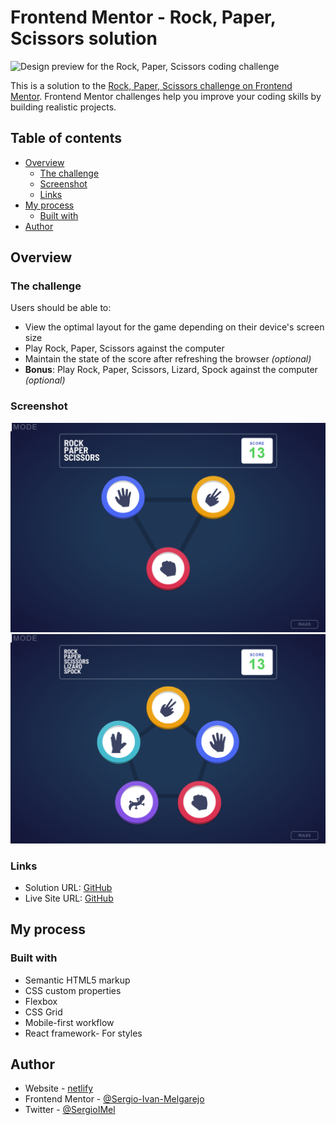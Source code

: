 # Frontend Mentor - Rock, Paper, Scissors solution

![Design preview for the Rock, Paper, Scissors coding challenge](./design/desktop-preview.jpg)

This is a solution to the [Rock, Paper, Scissors challenge on Frontend Mentor](https://www.frontendmentor.io/challenges/rock-paper-scissors-game-pTgwgvgH). Frontend Mentor challenges help you improve your coding skills by building realistic projects. 

## Table of contents

- [Overview](#overview)
  - [The challenge](#the-challenge)
  - [Screenshot](#screenshot)
  - [Links](#links)
- [My process](#my-process)
  - [Built with](#built-with)
- [Author](#author)

## Overview

### The challenge

Users should be able to:

- View the optimal layout for the game depending on their device's screen size
- Play Rock, Paper, Scissors against the computer
- Maintain the state of the score after refreshing the browser _(optional)_
- **Bonus**: Play Rock, Paper, Scissors, Lizard, Spock against the computer _(optional)_

### Screenshot

![screenshot](./screencapture-1.png)
![screenshot](./screencapture-2.png)

### Links

- Solution URL: [GitHub](https://github.com/Sergio-Ivan-Melgarejo/front-mentor-26)
- Live Site URL: [GitHub](https://sergio-ivan-melgarejo.github.io/front-mentor-26/)

## My process

### Built with

- Semantic HTML5 markup
- CSS custom properties
- Flexbox
- CSS Grid
- Mobile-first workflow
- React framework- For styles

## Author

- Website - [netlify](https://portfolio-profesional-sergio-ivan-megarejo.netlify.app/)
- Frontend Mentor - [@Sergio-Ivan-Melgarejo](https://www.frontendmentor.io/profile/Sergio-Ivan-Melgarejo)
- Twitter - [@SergioIMel](https://twitter.com/SergioIMel)